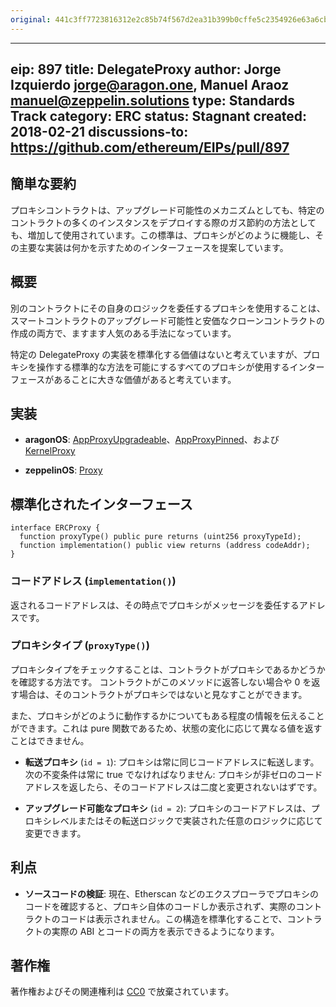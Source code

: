 ```yaml
---
original: 441c3ff7723816312e2c85b74f567d2ea31b399b0cffe5c2354926e63a6cb47e
---
```


---
eip: 897
title: DelegateProxy
author: Jorge Izquierdo <jorge@aragon.one>, Manuel Araoz <manuel@zeppelin.solutions>
type: Standards Track
category: ERC
status: Stagnant
created: 2018-02-21
discussions-to: https://github.com/ethereum/EIPs/pull/897
---

## 簡単な要約
プロキシコントラクトは、アップグレード可能性のメカニズムとしても、特定のコントラクトの多くのインスタンスをデプロイする際のガス節約の方法としても、増加して使用されています。この標準は、プロキシがどのように機能し、その主要な実装は何かを示すためのインターフェースを提案しています。

## 概要
別のコントラクトにその自身のロジックを委任するプロキシを使用することは、スマートコントラクトのアップグレード可能性と安価なクローンコントラクトの作成の両方で、ますます人気のある手法になっています。

特定の DelegateProxy の実装を標準化する価値はないと考えていますが、プロキシを操作する標準的な方法を可能にするすべてのプロキシが使用するインターフェースがあることに大きな価値があると考えています。

## 実装

- **aragonOS**: [AppProxyUpgradeable](https://github.com/aragon/aragonOS/blob/master/contracts/apps/AppProxyUpgradeable.sol)、[AppProxyPinned](https://github.com/aragon/aragonOS/blob/master/contracts/apps/AppProxyPinned.sol)、および [KernelProxy](https://github.com/aragon/aragonOS/blob/master/contracts/kernel/KernelProxy.sol)

- **zeppelinOS**: [Proxy](https://github.com/zeppelinos/labs/blob/2da9e859db81a61f2449d188e7193788ca721c65/upgradeability_ownership/contracts/Proxy.sol)

## 標準化されたインターフェース

```solidity
interface ERCProxy {
  function proxyType() public pure returns (uint256 proxyTypeId);
  function implementation() public view returns (address codeAddr);
}
```

### コードアドレス (`implementation()`)
返されるコードアドレスは、その時点でプロキシがメッセージを委任するアドレスです。

### プロキシタイプ (`proxyType()`)

プロキシタイプをチェックすることは、コントラクトがプロキシであるかどうかを確認する方法です。
コントラクトがこのメソッドに返答しない場合や 0 を返す場合は、そのコントラクトがプロキシではないと見なすことができます。

また、プロキシがどのように動作するかについてもある程度の情報を伝えることができます。これは pure 関数であるため、状態の変化に応じて異なる値を返すことはできません。

- **転送プロキシ** (`id = 1`): プロキシは常に同じコードアドレスに転送します。次の不変条件は常に true でなければなりません: プロキシが非ゼロのコードアドレスを返したら、そのコードアドレスは二度と変更されないはずです。

- **アップグレード可能なプロキシ** (`id = 2`): プロキシのコードアドレスは、プロキシレベルまたはその転送ロジックで実装された任意のロジックに応じて変更できます。

## 利点

- **ソースコードの検証**: 現在、Etherscan などのエクスプローラでプロキシのコードを確認すると、プロキシ自体のコードしか表示されず、実際のコントラクトのコードは表示されません。この構造を標準化することで、コントラクトの実際の ABI とコードの両方を表示できるようになります。

## 著作権
著作権およびその関連権利は [CC0](../LICENSE.md) で放棄されています。